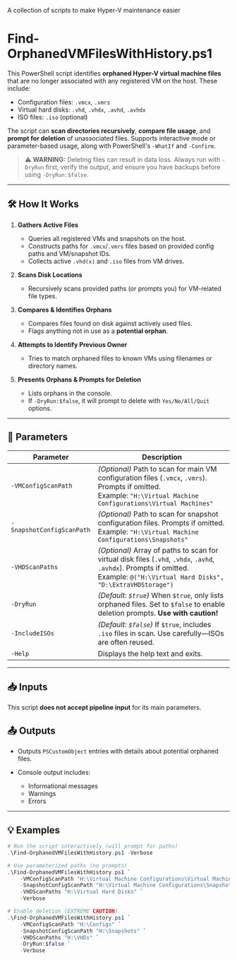A collection of scripts to make Hyper-V maintenance easier

# Find-OrphanedVMFilesWithHistory.ps1

This PowerShell script identifies **orphaned Hyper-V virtual machine files** that are no longer associated with any registered VM on the host. These include:

* Configuration files: `.vmcx`, `.vmrs`
* Virtual hard disks: `.vhd`, `.vhdx`, `.avhd`, `.avhdx`
* ISO files: `.iso` (optional)

The script can **scan directories recursively**, **compare file usage**, and **prompt for deletion** of unassociated files.
Supports interactive mode or parameter-based usage, along with PowerShell's `-WhatIf` and `-Confirm`.

> ⚠️ **WARNING:** Deleting files can result in data loss. Always run with `-DryRun` first, verify the output, and ensure you have backups before using `-DryRun:$false`.

---

## 🛠️ How It Works

1. **Gathers Active Files**

   * Queries all registered VMs and snapshots on the host.
   * Constructs paths for `.vmcx`/`.vmrs` files based on provided config paths and VM/snapshot IDs.
   * Collects active `.vhd(x)` and `.iso` files from VM drives.

2. **Scans Disk Locations**

   * Recursively scans provided paths (or prompts you) for VM-related file types.

3. **Compares & Identifies Orphans**

   * Compares files found on disk against actively used files.
   * Flags anything not in use as a **potential orphan**.

4. **Attempts to Identify Previous Owner**

   * Tries to match orphaned files to known VMs using filenames or directory names.

5. **Presents Orphans & Prompts for Deletion**

   * Lists orphans in the console.
   * If `-DryRun:$false`, it will prompt to delete with `Yes/No/All/Quit` options.

---

## 🔧 Parameters

| Parameter                 | Description                                                                                                                                                                         |
| ------------------------- | ----------------------------------------------------------------------------------------------------------------------------------------------------------------------------------- |
| `-VMConfigScanPath`       | *(Optional)* Path to scan for main VM configuration files (`.vmcx`, `.vmrs`). Prompts if omitted.<br>Example: `"H:\Virtual Machine Configurations\Virtual Machines"`                |
| `-SnapshotConfigScanPath` | *(Optional)* Path to scan for snapshot configuration files. Prompts if omitted.<br>Example: `"H:\Virtual Machine Configurations\Snapshots"`                                         |
| `-VHDScanPaths`           | *(Optional)* Array of paths to scan for virtual disk files (`.vhd`, `.vhdx`, `.avhd`, `.avhdx`). Prompts if omitted.<br>Example: `@("H:\Virtual Hard Disks", "D:\ExtraVHDStorage")` |
| `-DryRun`                 | *(Default: `$true`)* When `$true`, only lists orphaned files. Set to `$false` to enable deletion prompts. **Use with caution!**                                                     |
| `-IncludeISOs`            | *(Default: `$false`)* If `$true`, includes `.iso` files in scan. Use carefully—ISOs are often reused.                                                                               |
| `-Help`                   | Displays the help text and exits.                                                                                                                                                   |

---

## 📥 Inputs

This script **does not accept pipeline input** for its main parameters.

## 📤 Outputs

* Outputs `PSCustomObject` entries with details about potential orphaned files.
* Console output includes:

  * Informational messages
  * Warnings
  * Errors

---

## 💡 Examples

```powershell
# Run the script interactively (will prompt for paths)
.\Find-OrphanedVMFilesWithHistory.ps1 -Verbose
```

```powershell
# Use parameterized paths (no prompts)
.\Find-OrphanedVMFilesWithHistory.ps1 `
    -VMConfigScanPath "H:\Virtual Machine Configurations\Virtual Machines" `
    -SnapshotConfigScanPath "H:\Virtual Machine Configurations\Snapshots" `
    -VHDScanPaths "H:\Virtual Hard Disks" `
    -Verbose
```

```powershell
# Enable deletion (EXTREME CAUTION)
.\Find-OrphanedVMFilesWithHistory.ps1 `
    -VMConfigScanPath "H:\Configs" `
    -SnapshotConfigScanPath "H:\Snapshots" `
    -VHDScanPaths "H:\VHDs" `
    -DryRun:$false `
    -Verbose
```
